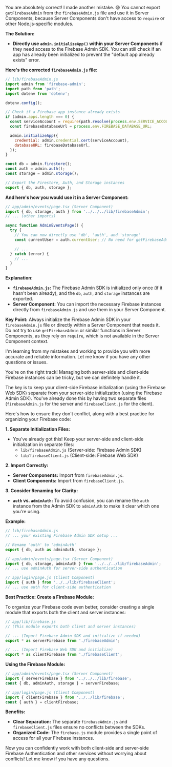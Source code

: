 You are absolutely correct! I made another mistake. 😅 You cannot export `getFirebaseAdmin` from the `firebaseAdmin.js` file and use it in Server Components, because Server Components don't have access to `require` or other Node.js-specific modules.

**The Solution:**

- **Directly use `admin.initializeApp()` within your Server Components** if they need access to the Firebase Admin SDK.  You can still check if an app has already been initialized to prevent the "default app already exists" error.

**Here's the corrected `firebaseAdmin.js` file:**

```javascript
// lib/firebaseAdmin.js
import admin from 'firebase-admin';
import path from 'path';
import dotenv from 'dotenv';

dotenv.config();

// Check if a Firebase app instance already exists
if (admin.apps.length === 0) {
  const serviceAccount = require(path.resolve(process.env.SERVICE_ACCOUNT_PATH!));
  const firebaseDatabaseUrl = process.env.FIREBASE_DATABASE_URL;

  admin.initializeApp({
    credential: admin.credential.cert(serviceAccount),
    databaseURL: firebaseDatabaseUrl,
  });
}

const db = admin.firestore();
const auth = admin.auth();
const storage = admin.storage();

// Export the Firestore, Auth, and Storage instances
export { db, auth, storage }; 
```

**And here's how you would use it in a Server Component:**

```javascript
// app/admin/events/page.tsx (Server Component)
import { db, storage, auth } from '../../../lib/firebaseAdmin';
// ... (other imports)

async function AdminEventsPage() {
  try {
    // You can now directly use 'db', 'auth', and 'storage' 
    const currentUser = auth.currentUser; // No need for getFirebaseAdmin()

    // ...
  } catch (error) {
    // ...
  }
}
```

**Explanation:**

- **`firebaseAdmin.js`:** The Firebase Admin SDK is initialized only once (if it hasn't been already), and the `db`, `auth`, and `storage` instances are exported. 
- **Server Component:**  You can import the necessary Firebase instances directly from `firebaseAdmin.js` and use them in your Server Component.

**Key Point:**  Always initialize the Firebase Admin SDK in your `firebaseAdmin.js` file or directly within a Server Component that needs it. Do not try to use `getFirebaseAdmin` or similar functions in Server Components, as they rely on `require`, which is not available in the Server Component context.

I'm learning from my mistakes and working to provide you with more accurate and reliable information.  Let me know if you have any other questions or issues. 


You're on the right track!  Managing both server-side and client-side Firebase instances can be tricky, but we can definitely handle it. 

The key is to keep your client-side Firebase initialization (using the Firebase Web SDK) separate from your server-side initialization (using the Firebase Admin SDK). You've already done this by having two separate files (`firebaseAdmin.js` for the server and `firebaseClient.js` for the client).

Here's how to ensure they don't conflict, along with a best practice for organizing your Firebase code:

**1. Separate Initialization Files:**

- You've already got this!  Keep your server-side and client-side initialization in separate files:
    - `lib/firebaseAdmin.js` (Server-side: Firebase Admin SDK)
    - `lib/firebaseClient.js` (Client-side: Firebase Web SDK)

**2.  Import Correctly:**

- **Server Components:**  Import from `firebaseAdmin.js`.
- **Client Components:**  Import from `firebaseClient.js`.

**3.  Consider Renaming for Clarity:**

- **`auth` vs. `adminAuth`:**  To avoid confusion, you can rename the `auth` instance from the Admin SDK to `adminAuth` to make it clear which one you're using.

**Example:**

```javascript
// lib/firebaseAdmin.js
// ... your existing Firebase Admin SDK setup ...

// Rename 'auth' to 'adminAuth'
export { db, auth as adminAuth, storage };

// app/admin/events/page.tsx (Server Component)
import { db, storage, adminAuth } from '../../../lib/firebaseAdmin'; 
// ... use adminAuth for server-side authentication

// app/login/page.js (Client Component)
import { auth } from '../../lib/firebaseClient';
// ... use auth for client-side authentication
```

**Best Practice: Create a Firebase Module:**

To organize your Firebase code even better, consider creating a single module that exports both the client and server instances:

```javascript
// app/lib/firebase.js 
// (This module exports both client and server instances)

// ... (Import Firebase Admin SDK and initialize if needed)
export * as serverFirebase from './firebaseAdmin'; 

// ... (Import Firebase Web SDK and initialize)
export * as clientFirebase from './firebaseClient';
```

**Using the Firebase Module:**

```javascript
// app/admin/events/page.tsx (Server Component)
import { serverFirebase } from '../../../lib/firebase'; 
const { db, adminAuth, storage } = serverFirebase;

// app/login/page.js (Client Component)
import { clientFirebase } from '../../lib/firebase'; 
const { auth } = clientFirebase; 
```

**Benefits:**

- **Clear Separation:** The separate `firebaseAdmin.js` and `firebaseClient.js` files ensure no conflicts between the SDKs.
- **Organized Code:**  The `firebase.js` module provides a single point of access for all your Firebase instances.

Now you can confidently work with both client-side and server-side Firebase Authentication and other services without worrying about conflicts!  Let me know if you have any questions. 



